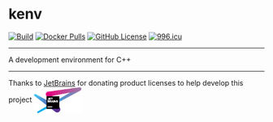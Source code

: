 # kenv

[![Build](https://github.com/KaiserLancelot/kenv/actions/workflows/build.yml/badge.svg)](https://github.com/KaiserLancelot/kenv/actions/workflows/build.yml)
[![Docker Pulls](https://img.shields.io/docker/pulls/kaiserlancelot/kenv?logo=docker)](https://hub.docker.com/r/kaiserlancelot/kenv)
[![GitHub License](https://img.shields.io/github/license/KaiserLancelot/kenv)](https://github.com/KaiserLancelot/kenv/blob/main/LICENSE)
[![996.icu](https://img.shields.io/badge/link-996.icu-red.svg)](https://996.icu)

---

A development environment for C++

---

Thanks to [JetBrains](https://www.jetbrains.com/) for donating product licenses to help develop this project <a href="https://www.jetbrains.com/"><img src="logo/jetbrains.svg" width="94" align="center" /></a>
